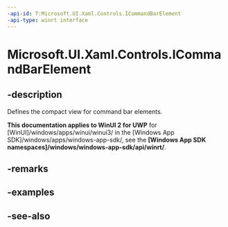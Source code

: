 ```yaml
---
-api-id: T:Microsoft.UI.Xaml.Controls.ICommandBarElement
-api-type: winrt interface
---
```


<!-- Interface syntax.
public interface ICommandBarElement : 
-->

# Microsoft.UI.Xaml.Controls.ICommandBarElement

## -description
Defines the compact view for command bar elements.

**This documentation applies to WinUI 2 for UWP** for [WinUI]/windows/apps/winui/winui3/ in the [Windows App SDK]/windows/apps/windows-app-sdk/, see the **[Windows App SDK namespaces]/windows/windows-app-sdk/api/winrt/**.

## -remarks

## -examples

## -see-also
